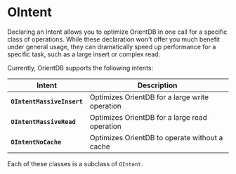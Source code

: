 
# OIntent

Declaring an Intent allows you to optimize OrientDB in one call for a specific class of operations.  While these declaration won't offer you much benefit under general usage, they can dramatically speed up performance for a specific task, such as a large insert or complex read.

Currently, OrientDB supports the following intents:

| Intent  | Description |
|---|---|
| **`OIntentMassiveInsert`** | Optimizes OrientDB for a large write operation |
| **`OIntentMassiveRead`** | Optimizes OrientDB for a large read operation |
| **`OIntentNoCache`** | Optimizes OrientDB to operate without a cache |

Each of these classes is a subclass of `OIntent`.




